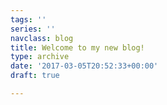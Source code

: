 ```yaml
---
tags: ''
series: ''
navclass: blog
title: Welcome to my new blog!
type: archive
date: '2017-03-05T20:52:33+00:00'
draft: true

---
```

